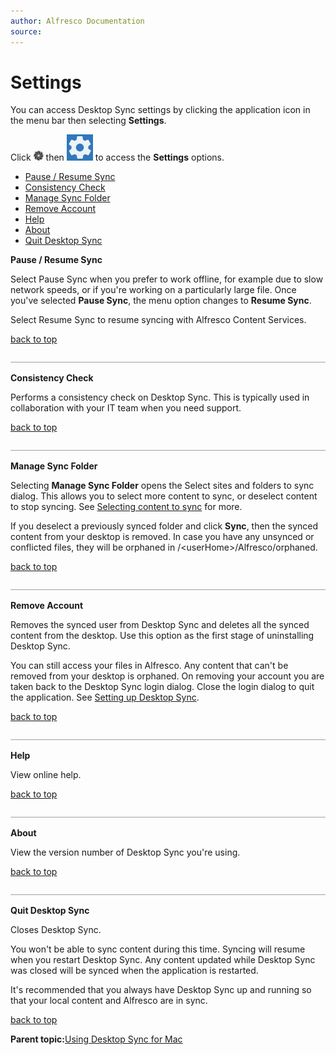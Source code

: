 ```yaml
---
author: Alfresco Documentation
source: 
---
```


# Settings

You can access Desktop Sync settings by clicking the application icon in the menu bar then selecting **Settings**.

Click ![](../images/ico-ds-alfresco.png) then ![Settings](../images/ds-ico-settings.png) to access the **Settings** options.

-   [Pause / Resume Sync](ds-settings-mac.md#1)
-   [Consistency Check](ds-settings-mac.md#2)
-   [Manage Sync Folder](ds-settings-mac.md#3)
-   [Remove Account](ds-settings-mac.md#4)
-   [Help](ds-settings-mac.md#5)
-   [About](ds-settings-mac.md#6)
-   [Quit Desktop Sync](ds-settings-mac.md#7)

**Pause / Resume Sync**

Select Pause Sync when you prefer to work offline, for example due to slow network speeds, or if you're working on a particularly large file. Once you've selected **Pause Sync**, the menu option changes to **Resume Sync**.

Select Resume Sync to resume syncing with Alfresco Content Services.

[back to top](ds-settings-mac.md#)

![](../images/hr.png)

**Consistency Check**

Performs a consistency check on Desktop Sync. This is typically used in collaboration with your IT team when you need support.

[back to top](ds-settings-mac.md#)

![](../images/hr.png)

**Manage Sync Folder**

Selecting **Manage Sync Folder** opens the Select sites and folders to sync dialog. This allows you to select more content to sync, or deselect content to stop syncing. See [Selecting content to sync](../tasks/ds-select-sync-mac.md) for more.

If you deselect a previously synced folder and click **Sync**, then the synced content from your desktop is removed. In case you have any unsynced or conflicted files, they will be orphaned in /<userHome\>/Alfresco/orphaned.

[back to top](ds-settings-mac.md#)

![](../images/hr.png)

**Remove Account**

Removes the synced user from Desktop Sync and deletes all the synced content from the desktop. Use this option as the first stage of uninstalling Desktop Sync.

You can still access your files in Alfresco. Any content that can't be removed from your desktop is orphaned. On removing your account you are taken back to the Desktop Sync login dialog. Close the login dialog to quit the application. See [Setting up Desktop Sync](../tasks/ds-setup-mac.md).

[back to top](ds-settings-mac.md#)

![](../images/hr.png)

**Help**

View online help.

[back to top](ds-settings-mac.md#)

![](../images/hr.png)

**About**

View the version number of Desktop Sync you're using.

[back to top](ds-settings-mac.md#)

![](../images/hr.png)

**Quit Desktop Sync**

Closes Desktop Sync.

You won't be able to sync content during this time. Syncing will resume when you restart Desktop Sync. Any content updated while Desktop Sync was closed will be synced when the application is restarted.

It's recommended that you always have Desktop Sync up and running so that your local content and Alfresco are in sync.

[back to top](ds-settings-mac.md#)

**Parent topic:**[Using Desktop Sync for Mac](../concepts/desktopsync-using-mac.md)

